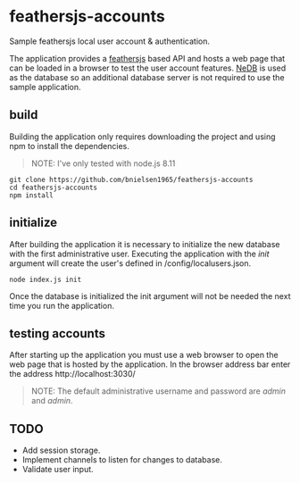 # feathersjs-accounts

Sample feathersjs local user account & authentication.

The application provides a [feathersjs](https://feathersjs.com/) based API and
hosts a web page that can be loaded in a browser to test the user account
features. [NeDB](https://github.com/louischatriot/nedb) is used as the
database so an additional database server is not required to use the sample
application.


## build

Building the application only requires downloading the project and using npm
to install the dependencies.

> NOTE: I've only tested with node.js 8.11

```shell
git clone https://github.com/bnielsen1965/feathersjs-accounts
cd feathersjs-accounts
npm install
```


## initialize

After building the application it is necessary to initialize the new database
with the first administrative user. Executing the application with the *init*
argument will create the user's defined in /config/localusers.json.

```shell
node index.js init
```

Once the database is initialized the init argument will not be needed the next
time you run the application.


## testing accounts

After starting up the application you must use a web browser to open the web
page that is hosted by the application. In the browser address bar enter the
address http://localhost:3030/

> NOTE: The default administrative username and password are *admin* and *admin*.


## TODO
- Add session storage.
- Implement channels to listen for changes to database.
- Validate user input.
